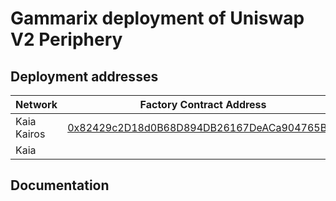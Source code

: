 # Gammarix deployment of Uniswap V2 Periphery

## Deployment addresses

| Network | Factory Contract Address | V2Router02 Contract Address |
| ------- | ------------------------ | --------------------------- |
| Kaia Kairos | [0x82429c2D18d0B68D894DB26167DeACa904765BF2](https://kairos.kaiascan.io/address/0x82429c2d18d0b68d894db26167deaca904765bf2?tabId=internalTx&page=1) | [0xf96BbB746d2E7959Cf3eBC4C361D93768e3e802b](https://kairos.kaiascan.io/address/0xf96BbB746d2E7959Cf3eBC4C361D93768e3e802b?tabId=internalTx&page=1)       |
| Kaia        |  |       |

## Documentation
